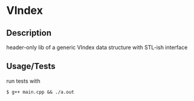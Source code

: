 # VIndex

## Description

header-only lib of a generic VIndex data structure with STL-ish interface

## Usage/Tests

run tests with

`$ g++ main.cpp && ./a.out`

